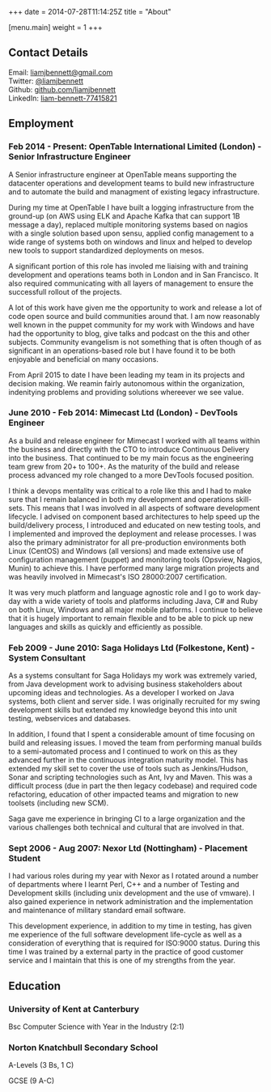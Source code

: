 +++
date = 2014-07-28T11:14:25Z
title = "About"

[menu.main]
	weight = 1
+++
## Contact Details

Email: <a href="mailto:liamjbennett@gmail.com">liamjbennett@gmail.com</a><br/>
Twitter: <a href="https://twitter.com/liamjbennett">@liamjbennett</a><br/>
Github: <a href="https://github.com/liamjbennett">github.com/liamjbennett</a><br/>
LinkedIn: <a href="https://www.linkedin.com/in/liam-bennett-77415821">liam-bennett-77415821</a><br/>

## Employment

### Feb 2014 - Present: OpenTable International Limited (London) - Senior Infrastructure Engineer
A Senior infrastructure engineer at OpenTable means supporting the datacenter operations and development teams to build new infrastructure and to automate the build and managment of existing legacy infrastructure.

During my time at OpenTable I have built a logging infrastructure from the ground-up (on AWS using ELK and Apache Kafka that can support 1B message a day), replaced multiple monitoring systems based on nagios with a single solution based upon sensu, applied config management to a wide range of systems both on windows and linux and helped to develop new tools to support standardized deployments on mesos.

A significant portion of this role has involed me liaising with and training development and operations teams both in London and in San Francisco. It also required communicating with all layers of management to ensure the successfull rollout of the projects.

A lot of this work have given me the opportunity to work and release a lot of code open source and build communities around that. I am now reasonably well known in the puppet community for my work with Windows and have had the opportunity to blog, give talks and podcast on the this and other subjects. Community evangelism is not something that is often though of as significant in an operations-based role but I have found it to be both enjoyable and beneficial on many occasions.

From April 2015 to date I have been leading my team in its projects and decision making. We reamin fairly autonomous within the organization, indenitying problems and providing solutions whereever we see value.

### June 2010 - Feb 2014: Mimecast Ltd (London) - DevTools Engineer
As a build and release engineer for Mimecast I worked with all teams within the business and directly with the CTO to introduce Continuous Delivery into the business. That continued to be my main focus as the engineering team grew from 20+ to 100+. As the maturity of the build and release process advanced my role changed to a more DevTools focused position.

I think a devops mentality was critical to a role like this and I had to make sure that I remain balanced in both my development and operations skill-sets. This means that I was involved in all aspects of software development lifecycle. I advised on component based architectures to help speed up the build/delivery process, I introduced and educated on new testing tools, and I implemented and improved the deployment and release processes. I was also the primary administrator for all pre-production environments both Linux (CentOS) and Windows (all versions) and made extensive use of configuration management (puppet) and monitoring tools (Opsview, Nagios, Munin) to achieve this. I have performed many large migration projects and was heavily involved in Mimecast's ISO 28000:2007 certification.

It was very much platform and language agnostic role and I go to work day-day with a wide variety of tools and platforms including Java, C# and Ruby on both Linux, Windows and all major mobile platforms. I continue to believe that it is hugely important to remain flexible and to be able to pick up new languages and skills as quickly and efficiently as possible.

### Feb 2009 - June 2010: Saga Holidays Ltd (Folkestone, Kent) - System Consultant
As a systems consultant for Saga Holidays my work was extremely varied, from Java development work to advising business stakeholders about upcoming ideas and technologies. As a developer I worked on Java systems, both client and server side. I was originally recruited for my swing development skills but extended my knowledge beyond this into unit testing, webservices and databases.

In addition, I found that I spent a considerable amount of time focusing on build and releasing issues. I moved the team from performing manual builds to a semi-automated process and I continued to work on this as they advanced further in the continuous integration maturity model. This has extended my skill set to cover the use of tools such as Jenkins/Hudson, Sonar and scripting technologies such as Ant, Ivy and Maven. This was a difficult process (due in part the then legacy codebase) and required code refactoring, education of other impacted teams and migration to new toolsets (including new SCM).

Saga gave me experience in bringing CI to a large organization and the various challenges both technical and cultural that are involved in that.

### Sept 2006 - Aug 2007: Nexor Ltd (Nottingham) - Placement Student
I had various roles during my year with Nexor as I rotated around a number of departments where I learnt Perl, C++ and a number of Testing and Development skills (including unix development and the use of vmware). I also gained experience in network administration and the implementation and maintenance of military standard email software.

This development experience, in addition to my time in testing, has given me experience of the full software development life-cycle as well as a consideration of everything that is required for ISO:9000 status. During this time I was trained by a external party in the practice of good customer service and I maintain that this is one of my strengths from the year.

## Education

### University of Kent at Canterbury
Bsc Computer Science with Year in the Industry (2:1)

### Norton Knatchbull Secondary School
A-Levels (3 Bs, 1 C)

GCSE (9 A-C)
